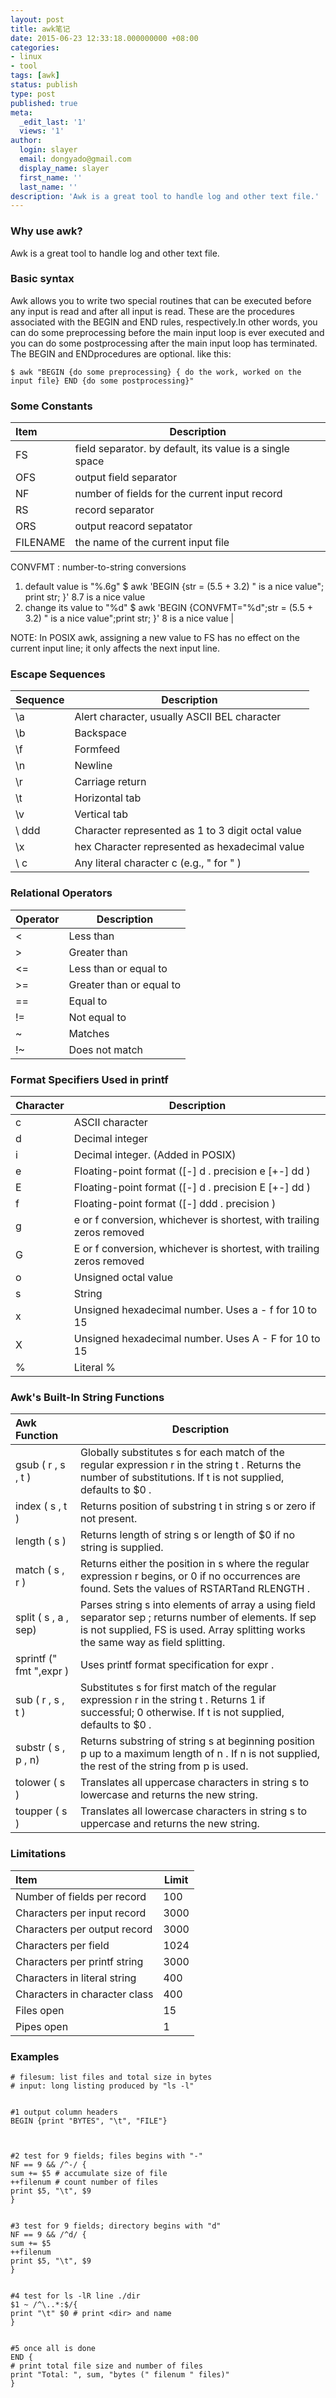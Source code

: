 ```yaml
---
layout: post
title: awk笔记
date: 2015-06-23 12:33:18.000000000 +08:00
categories:
- linux
- tool 
tags: [awk]
status: publish
type: post
published: true
meta:
  _edit_last: '1'
  views: '1'
author:
  login: slayer
  email: dongyado@gmail.com
  display_name: slayer
  first_name: ''
  last_name: ''
description: 'Awk is a great tool to handle log and other text file.'
---
```


<!-- more -->
### Why use awk?
Awk is a great tool to handle log and other text file.

### Basic syntax
 Awk allows you to write two special routines that can be executed before any input is read and after all input is read. These are the procedures associated with the BEGIN and END rules, respectively.In other words, you can do some preprocessing before the main input loop is ever executed and you can do some postprocessing after the main input loop has terminated. The BEGIN and ENDprocedures are optional. like this:
 
	$ awk "BEGIN {do some preprocessing} { do the work, worked on the input file} END {do some postprocessing}"

### Some Constants
| Item      |    Description |
| :-------- | --------| 
|FS		| field separator. by default, its value is a single space|
|OFS	| output field separator |
|NF		|number of fields for the current input record|
|RS		|record separator|
|ORS	|output reacord sepatator|
|FILENAME	 |the name of the current input file|
CONVFMT	:
number-to-string conversions
1. default value is "%.6g"
$ awk 'BEGIN {str = (5.5 + 3.2) " is a nice value"; print str; }'
 8.7 is a nice value
2. change its value to "%d"
$ awk 'BEGIN {CONVFMT="%d";str = (5.5 + 3.2) " is a nice value";print str; }'
8 is a nice value
|

NOTE:
In POSIX awk, assigning a new value to FS has no effect on the current input line; it only affects the next input line.

### Escape Sequences
| Sequence  |Description |
| :-------- | --------   |
|\a| Alert character, usually ASCII BEL character
|\b| Backspace
|\f| Formfeed
|\n| Newline
|\r| Carriage return
|\t| Horizontal tab
|\v| Vertical tab
|\ ddd| Character represented as 1 to 3 digit octal value
|\x| hex Character represented as hexadecimal value
|\ c| Any literal character c (e.g., \" for " )


### Relational Operators
| Operator  |Description |
| :-------- | --------   |
|<	|Less than
|>|	Greater than
|<=|	Less than or equal to
|>=|	Greater than or equal to
|==|	Equal to
|!=|	Not equal to
|~|	Matches
|!~|	Does not match

### Format Specifiers Used in printf
| Character | Description |
| :-------- | --------    |
|c|	ASCII character
|d|	Decimal integer
|i|	Decimal integer. (Added in POSIX)
|e|	Floating-point format ([-] d . precision e [+-] dd )
|E|	Floating-point format ([-] d . precision E [+-] dd )
|f|	Floating-point format ([-] ddd . precision )
|g|	e or f conversion, whichever is shortest, with trailing zeros removed
|G|	E or f conversion, whichever is shortest, with trailing zeros removed
|o|	Unsigned octal value
|s|	String
|x|	Unsigned hexadecimal number. Uses a - f for 10 to 15
|X|	Unsigned hexadecimal number. Uses A - F for 10 to 15
|%	|Literal %

### Awk's Built-In String Functions
| Awk Function  |Description |
|  :-------------- | --------   |
|gsub ( r , s , t )	|Globally substitutes s for each match of the regular expression r in the string t . Returns the number of substitutions. If t is not supplied, defaults to $0 .
|index ( s , t )	| Returns position of substring t in string s or zero if not present.
| length ( s )	| Returns length of string s or length of $0 if no string is supplied.
| match ( s , r )	| Returns either the position in s where the regular expression r begins, or 0 if no occurrences are found. Sets the values of RSTARTand RLENGTH .
| split ( s , a , sep)	| Parses string s into elements of array a using field separator sep ; returns number of elements. If sep is not supplied, FS is used. Array splitting works the same way as field splitting.
| sprintf (" fmt ",expr )	| Uses printf format specification for expr .
| sub ( r , s , t )	| Substitutes s for first match of the regular expression r in the string t . Returns 1 if successful; 0 otherwise. If t is not supplied, defaults to $0 .
| substr ( s , p , n)	| Returns substring of string s at beginning position p up to a maximum length of n . If n is not supplied, the rest of the string from p is used.
| tolower ( s )	| Translates all uppercase characters in string s to lowercase and returns the new string.
| toupper ( s )	| Translates all lowercase characters in string s to uppercase and returns the new string.


### Limitations
| Item     | Limit       |
| :-------- | --------    |
 |Number of fields per record 	 |100
 |Characters per input record |	3000
 |Characters per output record	 |3000
 |Characters per field |	1024
 |Characters per printf string |	3000 
 |Characters in literal string	 |400
 |Characters in character class	 |400
 |Files open |	15
 |Pipes open |	1


###  Examples

	# filesum: list files and total size in bytes
	# input: long listing produced by "ls -l"
	
	
	#1 output column headers
	BEGIN {print "BYTES", "\t", "FILE"}
	
	
	
	#2 test for 9 fields; files begins with "-"
	NF == 9 && /^-/ {
	sum += $5 # accumulate size of file
	++filenum # count number of files
	print $5, "\t", $9
	}
	
	
	#3 test for 9 fields; directory begins with "d"
	NF == 9 && /^d/ {
	sum += $5
	++filenum 
	print $5, "\t", $9
	}
	
	
	#4 test for ls -lR line ./dir
	$1 ~ /^\..*:$/{
	print "\t" $0 # print <dir> and name
	}
	
	
	#5 once all is done
	END {
	# print total file size and number of files
	print "Total: ", sum, "bytes (" filenum " files)"
	}

